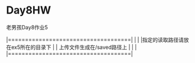 # Day8HW
老男孩Day8作业5

|====================================|
|                                    |
|指定的读取路径请放在ex5所在的目录下   |
|     上传文件生成在/saved路径上      |
|                                    |
|====================================|